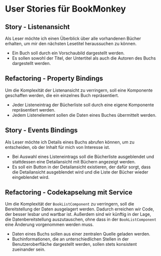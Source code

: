 # User Stories für BookMonkey

## Story - Listenansicht

Als Leser möchte ich einen Überblick über alle vorhandenen Bücher erhalten, um
mir den nächsten Lesetitel heraussuchen zu können.

*   Ein Buch soll durch ein Vorschaubild dargestellt werden.
*   Es sollen sowohl der Titel, der Untertitel als auch die Autoren des Buchs
    dargestellt werden.

## Refactoring - Property Bindings

Um die Komplexität der Listenansicht zu verringern, soll eine Komponente
geschaffen werden, die ein einzelnes Buch repräsentiert.

*   Jeder Listeneintrag der Bücherliste soll durch eine eigene Komponente
    repräsentiert werden.
*   Jedem Listenelement sollen die Daten eines Buches übermittelt werden.

## Story - Events Bindings

Als Leser möchte ich Details eines Buchs abrufen können, um zu entscheiden, ob
der Inhalt für mich von Interesse ist.

*   Bei Auswahl eines Listeneintrags soll die Bücherliste ausgeblendet und
    stattdessen eine Detailansicht mit Büchern angezeigt werden.
*   Es soll ein Button in der Detailansicht existieren, der dafür sorgt, dass
    die Detailansicht ausgeblendet wird und die Liste der Bücher wieder
    eingeblendet wird.

## Refactoring - Codekapselung mit Service

Um die Komplexität der `BookListComponent` zu verringern, soll die
Bereitstellung der Daten ausgelagert werden. Dadurch erreichen wir Code, der
besser lesbar und wartbar ist. Außerdem sind wir künftig in der Lage, die
Datenbereitstellung auszutauschen, ohne dass in der `BookListComponent` eine
Änderung vorgenommen werden muss.

*   Daten eines Buchs sollen aus einer zentralen Quelle geladen werden.
*   Buchinformationen, die an unterschiedlichen Stellen in der
    Benutzeroberfläche dargestellt werden, sollen stets konsistent zueinander
    sein.
